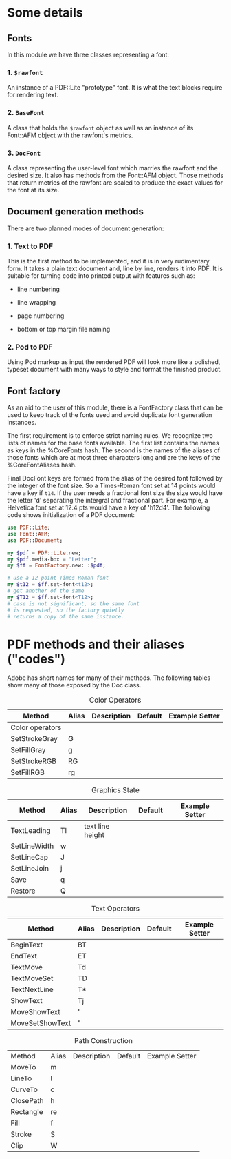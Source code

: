 Some details
============

Fonts
-----

In this module we have three classes representing a font:

### 1. `$rawfont`

An instance of a PDF::Lite "prototype" font. It is what the text blocks require for rendering text.

### 2. `BaseFont`

A class that holds the `$rawfont` object as well as an instance of its Font::AFM object with the rawfont's metrics.

### 3. `DocFont`

A class representing the user-level font which marries the rawfont and the desired size. It also has methods from the Font::AFM object. Those methods that return metrics of the rawfont are scaled to produce the exact values for the font at its size.

Document generation methods
---------------------------

There are two planned modes of document generation:

### 1. Text to PDF

This is the first method to be implemented, and it is in very rudimentary form. It takes a plain text document and, line by line, renders it into PDF. It is suitable for turning code into printed output with features such as:

  * line numbering

  * line wrapping

  * page numbering

  * bottom or top margin file naming

### 2. Pod to PDF

Using Pod markup as input the rendered PDF will look more like a polished, typeset document with many ways to style and format the finished product.

Font factory
------------

As an aid to the user of this module, there is a FontFactory class that can be used to keep track of the fonts used and avoid duplicate font generation instances.

The first requirement is to enforce strict naming rules. We recognize two lists of names for the base fonts available. The first list contains the names as keys in the %CoreFonts hash. The second is the names of the aliases of those fonts which are at most three characters long and are the keys of the %CoreFontAliases hash.

Final DocFont keys are formed from the alias of the desired font followed by the integer of the font size. So a Times-Roman font set at 14 points would have a key if `t14`. If the user needs a fractional font size the size would have the letter 'd' separating the intergral and fractional part. For example, a Helvetica font set at 12.4 pts would have a key of 'h12d4'. The following code shows initialization of a PDF document:

```raku
use PDF::Lite;
use Font::AFM;
use PDF::Document;

my $pdf = PDF::Lite.new;
my $pdf.media-box = "Letter";
my $ff = FontFactory.new: :$pdf;

# use a 12 point Times-Roman font
my $t12 = $ff.set-font<t12>;
# get another of the same
my $T12 = $ff.set-font<T12>;
# case is not significant, so the same font
# is requested, so the factory quietly
# returns a copy of the same instance.
```

PDF methods and their aliases ("codes")
=======================================

Adobe has short names for many of their methods. The following tables show many of those exposed by the Doc class.

<table class="pod-table">
<caption>Color Operators</caption>
<thead><tr>
<th>Method</th> <th>Alias</th> <th>Description</th> <th>Default</th> <th>Example Setter</th>
</tr></thead>
<tbody>
<tr> <td>Color operators</td> <td></td> <td></td> <td></td> <td></td> </tr> <tr> <td>SetStrokeGray</td> <td>G</td> <td></td> <td></td> <td></td> </tr> <tr> <td>SetFillGray</td> <td>g</td> <td></td> <td></td> <td></td> </tr> <tr> <td>SetStrokeRGB</td> <td>RG</td> <td></td> <td></td> <td></td> </tr> <tr> <td>SetFillRGB</td> <td>rg</td> <td></td> <td></td> <td></td> </tr>
</tbody>
</table>

<table class="pod-table">
<caption>Graphics State</caption>
<thead><tr>
<th>Method</th> <th>Alias</th> <th>Description</th> <th>Default</th> <th>Example Setter</th>
</tr></thead>
<tbody>
<tr> <td>TextLeading</td> <td>Tl</td> <td>text line height</td> <td></td> <td></td> </tr> <tr> <td>SetLineWidth</td> <td>w</td> <td></td> <td></td> <td></td> </tr> <tr> <td>SetLineCap</td> <td>J</td> <td></td> <td></td> <td></td> </tr> <tr> <td>SetLineJoin</td> <td>j</td> <td></td> <td></td> <td></td> </tr> <tr> <td>Save</td> <td>q</td> <td></td> <td></td> <td></td> </tr> <tr> <td>Restore</td> <td>Q</td> <td></td> <td></td> <td></td> </tr>
</tbody>
</table>

<table class="pod-table">
<caption>Text Operators</caption>
<thead><tr>
<th>Method</th> <th>Alias</th> <th>Description</th> <th>Default</th> <th>Example Setter</th>
</tr></thead>
<tbody>
<tr> <td>BeginText</td> <td>BT</td> <td></td> <td></td> <td></td> </tr> <tr> <td>EndText</td> <td>ET</td> <td></td> <td></td> <td></td> </tr> <tr> <td>TextMove</td> <td>Td</td> <td></td> <td></td> <td></td> </tr> <tr> <td>TextMoveSet</td> <td>TD</td> <td></td> <td></td> <td></td> </tr> <tr> <td>TextNextLine</td> <td>T*</td> <td></td> <td></td> <td></td> </tr> <tr> <td>ShowText</td> <td>Tj</td> <td></td> <td></td> <td></td> </tr> <tr> <td>MoveShowText</td> <td>&#39;</td> <td></td> <td></td> <td></td> </tr> <tr> <td>MoveSetShowText</td> <td>&quot;</td> <td></td> <td></td> <td></td> </tr>
</tbody>
</table>

<table class="pod-table">
<caption>Path Construction</caption>
<tbody>
<tr> <td>Method</td> <td>Alias</td> <td>Description</td> <td>Default</td> <td>Example Setter</td> </tr> <tr> <td>MoveTo</td> <td>m</td> <td></td> <td></td> <td></td> </tr> <tr> <td>LineTo</td> <td>l</td> <td></td> <td></td> <td></td> </tr> <tr> <td>CurveTo</td> <td>c</td> <td></td> <td></td> <td></td> </tr> <tr> <td>ClosePath</td> <td>h</td> <td></td> <td></td> <td></td> </tr> <tr> <td>Rectangle</td> <td>re</td> <td></td> <td></td> <td></td> </tr> <tr> <td>Fill</td> <td>f</td> <td></td> <td></td> <td></td> </tr> <tr> <td>Stroke</td> <td>S</td> <td></td> <td></td> <td></td> </tr> <tr> <td>Clip</td> <td>W</td> <td></td> <td></td> <td></td> </tr>
</tbody>
</table>

